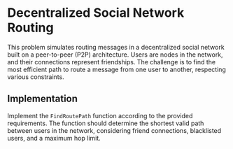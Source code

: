 # Decentralized Social Network Routing

This problem simulates routing messages in a decentralized social network built on a peer-to-peer (P2P) architecture. Users are nodes in the network, and their connections represent friendships. The challenge is to find the most efficient path to route a message from one user to another, respecting various constraints.

## Implementation

Implement the `FindRoutePath` function according to the provided requirements. The function should determine the shortest valid path between users in the network, considering friend connections, blacklisted users, and a maximum hop limit.